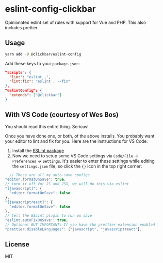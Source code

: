 # eslint-config-clickbar

Opinionated eslint set of rules with support for Vue and PHP. This also includes prettier.

## Usage

```sh
yarn add -D @clickbar/eslint-config
```

Add these keys to your `package.json`:

```json
"scripts": {
  "lint": "eslint .",
  "lint:fix": "eslint . --fix"
},
"eslintConfig": {
  "extends": ["@clickbar"]
}
```

## With VS Code (courtesy of Wes Bos)

You should read this entire thing. Serious!

Once you have done one, or both, of the above installs. You probably want your editor to lint and fix for you. Here are the instructions for VS Code:

1. Install the [ESLint package](https://marketplace.visualstudio.com/items?itemName=dbaeumer.vscode-eslint)
2. Now we need to setup some VS Code settings via `Code/File` → `Preferences` → `Settings`. It's easier to enter these settings while editing the `settings.json` file, so click the `{}` icon in the top right corner:

```js
  // These are all my auto-save configs
"editor.formatOnSave": true,
// turn it off for JS and JSX, we will do this via eslint
"[javascript]": {
  "editor.formatOnSave": false
},
"[javascriptreact]": {
  "editor.formatOnSave": false
},
// tell the ESLint plugin to run on save
"eslint.autoFixOnSave": true,
// Optional BUT IMPORTANT: If you have the prettier extension enabled for other languages like CSS and HTML, turn it off for JS since we are doing it through Eslint already
"prettier.disableLanguages": ["javascript", "javascriptreact"],
```

## License

MIT
